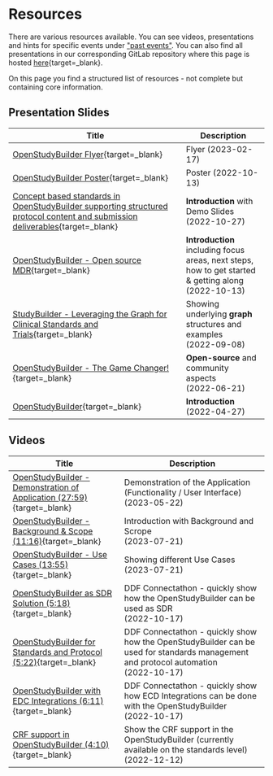 # Resources

There are various resources available. You can see videos, presentations and hints for specific events under ["past events"](./info_events_past.md). You can also find all presentations in our corresponding GitLab repository where this page is hosted [here](https://gitlab.com/Novo-Nordisk/nn-public/openstudybuilder/project-description/-/tree/main/docs/presentations){target=_blank}. 

On this page you find a structured list of resources - not complete but containing core information. 

## Presentation Slides

Title | Description
-- | --
[OpenStudyBuilder Flyer](./presentations/2023-02-17-Flyer.pdf){target=_blank} | Flyer (2023-02-17)
[OpenStudyBuilder Poster](./presentations/2022-10-13-OpenStudyBuilder-PHUSE-SDE-Poster.pdf){target=_blank} | Poster (2022-10-13)
[Concept based standards in OpenStudyBuilder supporting structured protocol content and submission deliverables](./presentations/2022-10-27-OpenStudyBuilderWithDemo-CDISC-US-Interchange.pdf){target=_blank} | **Introduction** with Demo Slides (2022-10-27)
[OpenStudyBuilder - Open source MDR](./presentations/2022-10-13-OpenStudyBuilder-PHUSE-SDE-Copenhagen.pdf){target=_blank} | **Introduction** including focus areas, next steps, how to get started & getting along <br/>(2022-10-13)
[StudyBuilder - Leveraging the Graph for Clinical Standards and Trials](./presentations/2022-09-08-GraphSummitCopenhagen_StudyBuilder.pdf){target=_blank} | Showing underlying **graph** structures and examples <br/>(2022-09-08) 
[OpenStudyBuilder - The Game Changer!](./presentations/2022-06-21-PHUSE%20SDE%20Basel.pdf){target=_blank} | **Open-source** and community aspects <br/>(2022-06-21)
[OpenStudyBuilder](./presentations/2022-04-27-CDISC-EU-Interchange-StudyBuilder.pdf){target=_blank} | **Introduction** (2022-04-27)

## Videos

Title | Description
-- | --
[OpenStudyBuilder - Demonstration of Application (27:59)](https://www.youtube.com/watch?v=dL5CY0BwfEs){target=_blank} | Demonstration of the Application (Functionality / User Interface)<br>(2023-05-22)
[OpenStudyBuilder - Background & Scope (11:16)](https://www.youtube.com/watch?v=dagWWR3ZBao){target=_blank} | Introduction with Background and Scrope<br>(2023-07-21)
[OpenStudyBuilder - Use Cases (13:55)](https://www.youtube.com/watch?v=O-li4eBWVPM){target=_blank} | Showing different Use Cases<br>(2023-07-21)
[OpenStudyBuilder as SDR Solution (5:18)](https://www.youtube.com/watch?v=SB3AFJJQj-c){target=_blank} | DDF Connectathon - quickly show how the OpenStudyBuilder can be used as SDR<br>(2022-10-17)
[OpenStudyBuilder for Standards and Protocol (5:22)](https://www.youtube.com/watch?v=rUOIwqVWGII){target=_blank} | DDF Connectathon - quickly show how the OpenStudyBuilder can be used for standards management and protocol automation<br>(2022-10-17)
[OpenStudyBuilder with EDC Integrations (6:11)](https://www.youtube.com/watch?v=gGYkZGjWprs){target=_blank} | DDF Connectathon - quickly show how ECD Integrations can be done with the OpenStudyBuilder<br>(2022-10-17)
[CRF support in OpenStudyBuilder (4:10)](https://www.youtube.com/watch?v=ubG9IJU9wVQ){target=_blank} | Show the CRF support in the OpenStudyBuilder (currently available on the standards level)<br>(2022-12-12)